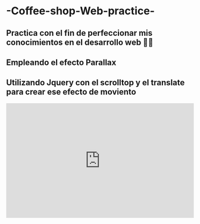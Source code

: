 # -Coffee-shop-Web-practice-

## Practica con el fin de perfeccionar mis conocimientos en el desarrollo web 🚀🚀

## Empleando el efecto Parallax
## Utilizando Jquery con el scrolltop y el translate para crear ese efecto de moviento 


<iframe class="imgur-embed" width="100%" height="308" frameborder="0" src="https://i.imgur.com/Tlfl8m5.gifv#embed"></iframe>
